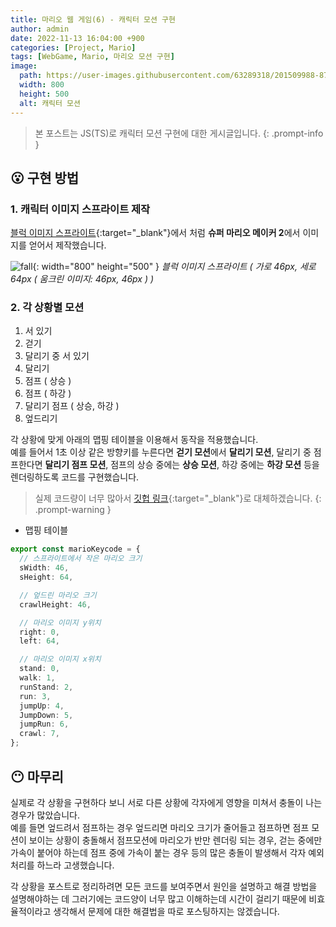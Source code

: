 ```yaml
---
title: 마리오 웹 게임(6) - 캐릭터 모션 구현
author: admin
date: 2022-11-13 16:04:00 +900
categories: [Project, Mario]
tags: [WebGame, Mario, 마리오 모션 구현]
image:
  path: https://user-images.githubusercontent.com/63289318/201509988-870e0e90-8901-463d-8db2-8e20c20c22ca.gif
  width: 800
  height: 500
  alt: 캐릭터 모션
---
```


> 본 포스트는 JS(TS)로 캐릭터 모션 구현에 대한 게시글입니다.
> {: .prompt-info }

## 😮 구현 방법

### 1. 캐릭터 이미지 스프라이트 제작

[블럭 이미지 스프라이트](https://1-blue.github.io/posts/%EB%A7%88%EB%A6%AC%EC%98%A4-%EC%9B%B9-%EA%B2%8C%EC%9E%84-(5)){:target="_blank"}에서 처럼 **슈퍼 마리오 메이커 2**에서 이미지를 얻어서 제작했습니다.

![fall](https://user-images.githubusercontent.com/63289318/201510174-b1d670d6-a788-491f-8c50-5656bbf2a169.png){: width="800" height="500" }
_블럭 이미지 스프라이트 ( 가로 46px, 세로 64px ( 움크린 이미지: 46px, 46px ) )_

### 2. 각 상황별 모션

1. 서 있기
2. 걷기
3. 달리기 중 서 있기
4. 달리기
5. 점프 ( 상승 )
6. 점프 ( 하강 )
7. 달리기 점프 ( 상승, 하강 )
8. 엎드리기

각 상황에 맞게 아래의 맵핑 테이블을 이용해서 동작을 적용했습니다.<br />
예를 들어서 1초 이상 같은 방향키를 누른다면 **걷기 모션**에서 **달리기 모션**, 달리기 중 점프한다면 **달리기 점프 모션**, 점프의 상승 중에는 **상승 모션**, 하강 중에는 **하강 모션** 등을 렌더링하도록 코드를 구현했습니다.

> 실제 코드량이 너무 많아서 [깃헙 링크](https://github.com/1-blue/mario/blob/master/ts/class/Mario.ts){:target="_blank"}로 대체하겠습니다.
> {: .prompt-warning }

- 맵핑 테이블

```ts
export const marioKeycode = {
  // 스프라이트에서 작은 마리오 크기
  sWidth: 46,
  sHeight: 64,

  // 엎드린 마리오 크기
  crawlHeight: 46,

  // 마리오 이미지 y위치
  right: 0,
  left: 64,

  // 마리오 이미지 x위치
  stand: 0,
  walk: 1,
  runStand: 2,
  run: 3,
  jumpUp: 4,
  JumpDown: 5,
  jumpRun: 6,
  crawl: 7,
};
```

## 😶 마무리

실제로 각 상황을 구현하다 보니 서로 다른 상황에 각자에게 영향을 미쳐서 충돌이 나는 경우가 많았습니다.<br />
예를 들면 엎드려서 점프하는 경우 엎드리면 마리오 크기가 줄어들고 점프하면 점프 모션이 보이는 상황이 충돌해서 점프모션에 마리오가 반만 렌더링 되는 경우, 걷는 중에만 가속이 붙어야 하는데 점프 중에 가속이 붙는 경우 등의 많은 충돌이 발생해서 각자 예외 처리를 하느라 고생했습니다.

각 상황을 포스트로 정리하려면 모든 코드를 보여주면서 원인을 설명하고 해결 방법을 설명해야하는 데 그러기에는 코드양이 너무 많고 이해하는데 시간이 걸리기 때문에 비효율적이라고 생각해서 문제에 대한 해결법을 따로 포스팅하지는 않겠습니다.
